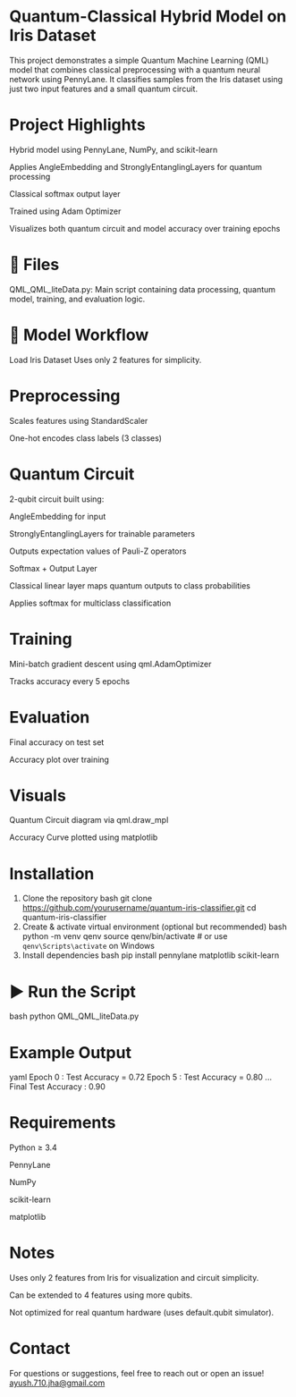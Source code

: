 # Quantum-Classical Hybrid Model on Iris Dataset
This project demonstrates a simple Quantum Machine Learning (QML) model that combines classical preprocessing with a quantum neural network using PennyLane. It classifies samples from the Iris dataset using just two input features and a small quantum circuit.

# Project Highlights
Hybrid model using PennyLane, NumPy, and scikit-learn

Applies AngleEmbedding and StronglyEntanglingLayers for quantum processing

Classical softmax output layer

Trained using Adam Optimizer

Visualizes both quantum circuit and model accuracy over training epochs

# 📁 Files
QML_QML_liteData.py: Main script containing data processing, quantum model, training, and evaluation logic.

# 🧠 Model Workflow
Load Iris Dataset
Uses only 2 features for simplicity.

# Preprocessing

Scales features using StandardScaler

One-hot encodes class labels (3 classes)

# Quantum Circuit

2-qubit circuit built using:

AngleEmbedding for input

StronglyEntanglingLayers for trainable parameters

Outputs expectation values of Pauli-Z operators

Softmax + Output Layer

Classical linear layer maps quantum outputs to class probabilities

Applies softmax for multiclass classification

# Training

Mini-batch gradient descent using qml.AdamOptimizer

Tracks accuracy every 5 epochs

# Evaluation

Final accuracy on test set

Accuracy plot over training

#  Visuals
Quantum Circuit diagram via qml.draw_mpl

Accuracy Curve plotted using matplotlib

# Installation
1. Clone the repository
bash
git clone https://github.com/yourusername/quantum-iris-classifier.git
cd quantum-iris-classifier
2. Create & activate virtual environment (optional but recommended)
bash
python -m venv qenv
source qenv/bin/activate   # or use `qenv\Scripts\activate` on Windows
3. Install dependencies
bash
pip install pennylane matplotlib scikit-learn
# ▶ Run the Script
bash
python QML_QML_liteData.py
# Example Output
yaml
Epoch 0 : Test Accuracy = 0.72
Epoch 5 : Test Accuracy = 0.80
...
Final Test Accuracy : 0.90
# Requirements
Python ≥ 3.4

PennyLane

NumPy

scikit-learn

matplotlib

# Notes
Uses only 2 features from Iris for visualization and circuit simplicity.

Can be extended to 4 features using more qubits.

Not optimized for real quantum hardware (uses default.qubit simulator).

# Contact
For questions or suggestions, feel free to reach out or open an issue!
ayush.710.jha@gmail.com
